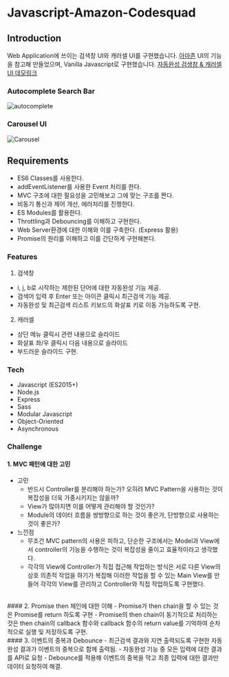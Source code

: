 # Javascript-Amazon-Codesquad

## Introduction
Web Application에 쓰이는 검색창 UI와 캐러셀 UI를 구현했습니다. [아마존](https://www.amazon.com) UI의 기능을 참고해 만들었으며, Vanilla Javascript로 구현했습니다.
[자동완성 검생창 & 캐러셀 UI 데모링크](https://ssangq-amazon.herokuapp.com/)

### Autocomplete Search Bar
![autocomplete](https://user-images.githubusercontent.com/37759759/65008807-82169680-d945-11e9-9e43-fba96b0dff47.gif)

### Carousel UI
![Carousel](https://user-images.githubusercontent.com/37759759/65009157-bfc7ef00-d946-11e9-967c-428c3f617ff3.gif)


## Requirements
- ES6 Classes를 사용한다.
- addEventListener를 사용한 Event 처리를 한다.
- MVC 구조에 대한 필요성을 고민해보고 그에 맞는 구조를 짠다.
- 비동기 통신과 제어 개선, 에러처리를 진행한다.
- ES Modules를 활용한다.
- Throttling과 Debouncing를 이해하고 구현한다.
- Web Server환경에 대한 이해와 이를 구축한다. (Express 활용)
- Promise의 원리를 이해하고 이를 간단하게 구현해본다.


### Features
1. 검색창
- i, j, b로 시작하는 제한된 단어에 대한 자동완성 기능 제공.
- 검색어 입력 후 Enter 또는 아이콘 클릭시 최근검색 기능 제공.
- 자동완성 및 최근검색 리스트 키보드의 화살표 키로 이동 가능하도록 구현.
2. 캐러셀
- 상단 메뉴 클릭시 관련 내용으로 슬라이드
- 화살표 좌/우 클릭시 다음 내용으로 슬라이드
- 부드러운 슬라이드 구현.

### Tech
- Javascript (ES2015+)
- Node.js
- Express
- Sass
- Modular Javascript
- Object-Oriented
- Asynchronous


### Challenge
#### 1. MVC 패턴에 대한 고민
- 고민
  - 반드시 Controller를 분리해야 하는가? 오히려 MVC Pattern을 사용하는 것이 복잡성을 더욱 가중시키지는 않을까?
  - View가 많아지면 이를 어떻게 관리해야 할 것인가?
  - Module의 데이터 흐름을 쌍방향으로 하는 것이 좋은가, 단방향으로 사용하는 것이 좋은가?
- 느낀점
  - 무조건 MVC pattern의 사용은 피하고, 단순한 구조에서는 Model과 View에서 controller의 기능을 수행하는 것이 복잡성을 줄이고 효율적이라고 생각했다.
  - 각각의 View에 Controller가 직접 접근해 작업하는 방식은 서로 다른 View의 상호 의존적 작업을 하기가 복잡해 이러한 작업을 할 수 있는 Main View를 만들어 각각의 View를 관리하고 Controller와 직접 작업하도록 구현했다.
</br>
#### 2. Promise then 체인에 대한 이해
- Promise가 then chain을 할 수 있는 것은 Promise를 return 하도록 구현
- Promise의 then chain이 동기적으로 처리하는 것은 then chain의 callback 함수와 callback 함수의 return value를 기억하여 순차적으로 실행 및 저장하도록 구현.
</br>
#### 3. 이벤트의 중복과 Debounce
- 최근검색 결과와 지연 출력되도록 구현한 자동완성 결과가 이벤트의 중복으로 함께 출력됨.
- 자동완성 기능 중 모든 입력에 대한 결과를 API로 요청
- Debounce를 적용해 이벤트의 중복을 막고 최종 입력에 대한 결과만 데이터 요청하여 해결.